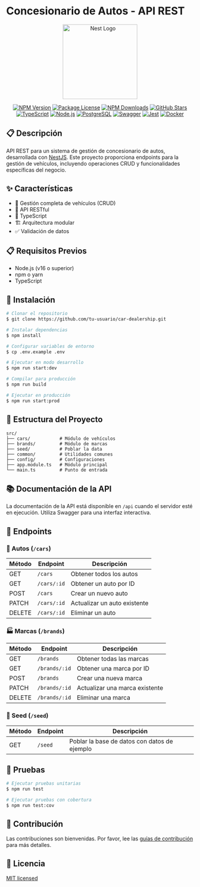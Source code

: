 # Concesionario de Autos - API REST

<p align="center">
  <a href="http://nestjs.com/" target="blank"><img src="https://nestjs.com/img/logo-small.svg" width="200" alt="Nest Logo" /></a>
</p>

<p align="center">
  <a href="https://www.npmjs.com/~nestjscore" target="_blank"><img src="https://img.shields.io/npm/v/@nestjs/core.svg" alt="NPM Version" /></a>
  <a href="https://www.npmjs.com/~nestjscore" target="_blank"><img src="https://img.shields.io/npm/l/@nestjs/core.svg" alt="Package License" /></a>
  <a href="https://www.npmjs.com/~nestjscore" target="_blank"><img src="https://img.shields.io/npm/dm/@nestjs/common.svg" alt="NPM Downloads" /></a>
  <a href="https://github.com/nestjs/nest" target="_blank"><img src="https://img.shields.io/github/stars/nestjs/nest.svg?style=social&label=Stars" alt="GitHub Stars" /></a>
  <a href="https://www.typescriptlang.org/" target="_blank"><img src="https://img.shields.io/badge/TypeScript-007ACC?style=flat&logo=typescript&logoColor=white" alt="TypeScript" /></a>
  <a href="https://nodejs.org/" target="_blank"><img src="https://img.shields.io/badge/Node.js-339933?style=flat&logo=node.js&logoColor=white" alt="Node.js" /></a>
  <a href="https://www.postgresql.org/" target="_blank"><img src="https://img.shields.io/badge/PostgreSQL-316192?style=flat&logo=postgresql&logoColor=white" alt="PostgreSQL" /></a>
  <a href="https://swagger.io/" target="_blank"><img src="https://img.shields.io/badge/Swagger-85EA2D?style=flat&logo=swagger&logoColor=black" alt="Swagger" /></a>
  <a href="https://jestjs.io/" target="_blank"><img src="https://img.shields.io/badge/Jest-C21325?style=flat&logo=jest&logoColor=white" alt="Jest" /></a>
  <a href="https://www.docker.com/" target="_blank"><img src="https://img.shields.io/badge/Docker-2496ED?style=flat&logo=docker&logoColor=white" alt="Docker" /></a>
</p>

## 📋 Descripción

API REST para un sistema de gestión de concesionario de autos, desarrollada con [NestJS](https://nestjs.com/). Este proyecto proporciona endpoints para la gestión de vehículos, incluyendo operaciones CRUD y funcionalidades específicas del negocio.

## ✨ Características

- 🚗 Gestión completa de vehículos (CRUD)
- 🔄 API RESTful
- 📝 TypeScript
- 🏗️ Arquitectura modular
- ✅ Validación de datos

## 📋 Requisitos Previos

- Node.js (v16 o superior)
- npm o yarn
- TypeScript

## 🚀 Instalación

```bash
# Clonar el repositorio
$ git clone https://github.com/tu-usuario/car-dealership.git

# Instalar dependencias
$ npm install

# Configurar variables de entorno
$ cp .env.example .env

# Ejecutar en modo desarrollo
$ npm run start:dev

# Compilar para producción
$ npm run build

# Ejecutar en producción
$ npm run start:prod

```

## 📁 Estructura del Proyecto

```
src/
├── cars/           # Módulo de vehículos
├── brands/         # Módulo de marcas
├── seed/           # Poblar la data
├── common/         # Utilidades comunes
├── config/         # Configuraciones
├── app.module.ts   # Módulo principal
└── main.ts         # Punto de entrada
```

## 📚 Documentación de la API

La documentación de la API está disponible en `/api` cuando el servidor esté en ejecución. Utiliza Swagger para una interfaz interactiva.

## 🔌 Endpoints

### 🚗 Autos (`/cars`)

| Método | Endpoint | Descripción |
|--------|----------|-------------|
| GET | `/cars` | Obtener todos los autos |
| GET | `/cars/:id` | Obtener un auto por ID |
| POST | `/cars` | Crear un nuevo auto |
| PATCH | `/cars/:id` | Actualizar un auto existente |
| DELETE | `/cars/:id` | Eliminar un auto |

### 🏭 Marcas (`/brands`)

| Método | Endpoint | Descripción |
|--------|----------|-------------|
| GET | `/brands` | Obtener todas las marcas |
| GET | `/brands/:id` | Obtener una marca por ID |
| POST | `/brands` | Crear una nueva marca |
| PATCH | `/brands/:id` | Actualizar una marca existente |
| DELETE | `/brands/:id` | Eliminar una marca |

### 🌱 Seed (`/seed`)

| Método | Endpoint | Descripción |
|--------|----------|-------------|
| GET | `/seed` | Poblar la base de datos con datos de ejemplo |

## 🧪 Pruebas

```bash
# Ejecutar pruebas unitarias
$ npm run test

# Ejecutar pruebas con cobertura
$ npm run test:cov
```

## 🤝 Contribución

Las contribuciones son bienvenidas. Por favor, lee las [guías de contribución](CONTRIBUTING.md) para más detalles.

## 📄 Licencia

[MIT licensed](LICENSE)

[circleci-image]: https://img.shields.io/circleci/build/github/nestjs/nest/master?token=abc123def456
[circleci-url]: https://circleci.com/gh/nestjs/nest